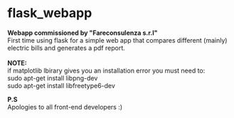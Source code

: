 # flask_webapp
<b>Webapp commissioned by "Fareconsulenza s.r.l"</b><br>
First time using flask for a simple web app that compares different (mainly) electric bills and generates a pdf report.<br><br>
<b>NOTE:</b><br>
if matplotlib lbirary gives you an installation error you must need to:<br>
sudo apt-get install libpng-dev<br>
sudo apt-get install libfreetype6-dev

<b>P.S</b><br>
Apologies to all front-end developers :)

